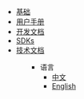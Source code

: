 <ul>
<li><a href="#/zh-cn/">基础</a></li>
<li><a href="#/zh-cn/user-interfaces/[Chinese-Simplified]-命令行界面">用户手册</a></li>
<li><a href="#/zh-cn/development/[Chinese-Simplified]-Wasm合约开发指南">开发文档</a></li>
<li><a href="#/zh-cn/interact-with-platon/[Chinese-Simplified]-JS-SDK">SDKs</a></li>
<li><a href="#/zh-cn/technologies/[Chinese-Simplified]-WebAssembly在PlatON的实践">技术文档</a></li>
<ul>

* 语言
  * [中文](zh-cn/)
  * [English](en-us/)

